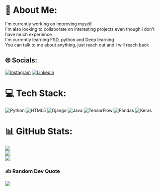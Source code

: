 # 💫 About Me:
I'm currently working on Improving myself<br>I'm also looking to collaborate on interesting projects even though i don't have much experience <br>I'm currently learning FSD, python and Deep learning<br>You can talk to me about anything, just reach out and I will reach back


## 🌐 Socials:
[![Instagram](https://img.shields.io/badge/Instagram-%23E4405F.svg?logo=Instagram&logoColor=white)](https://instagram.com/chandanc_01245) [![LinkedIn](https://img.shields.io/badge/LinkedIn-%230077B5.svg?logo=linkedin&logoColor=white)](https://linkedin.com/in/ChandanGowda) 

# 💻 Tech Stack:
![Python](https://img.shields.io/badge/python-3670A0?style=for-the-badge&logo=python&logoColor=ffdd54) ![HTML5](https://img.shields.io/badge/html5-%23E34F26.svg?style=for-the-badge&logo=html5&logoColor=white) ![Django](https://img.shields.io/badge/django-%23092E20.svg?style=for-the-badge&logo=django&logoColor=white) ![Java](https://img.shields.io/badge/java-%23ED8B00.svg?style=for-the-badge&logo=openjdk&logoColor=white) ![TensorFlow](https://img.shields.io/badge/TensorFlow-%23FF6F00.svg?style=for-the-badge&logo=TensorFlow&logoColor=white) ![Pandas](https://img.shields.io/badge/pandas-%23150458.svg?style=for-the-badge&logo=pandas&logoColor=white) ![Keras](https://img.shields.io/badge/Keras-%23D00000.svg?style=for-the-badge&logo=Keras&logoColor=white)
# 📊 GitHub Stats:
![](https://github-readme-stats.vercel.app/api?username=chandan01245&theme=dark&hide_border=false&include_all_commits=false&count_private=false)<br/>
![](https://github-readme-streak-stats.herokuapp.com/?user=chandan01245&theme=dark&hide_border=false)<br/>
![](https://github-readme-stats.vercel.app/api/top-langs/?username=chandan01245&theme=dark&hide_border=false&include_all_commits=false&count_private=false&layout=compact)

### ✍️ Random Dev Quote
![](https://quotes-github-readme.vercel.app/api?type=horizontal&theme=radical)

<!-- Proudly created with GPRM ( https://gprm.itsvg.in ) -->
